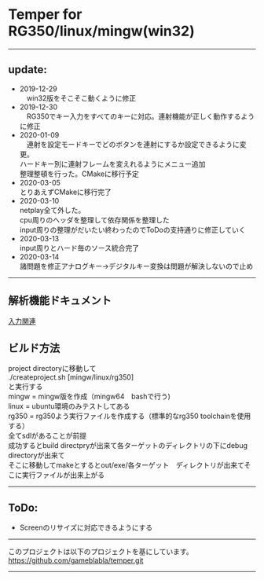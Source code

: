 # Temper for RG350/linux/mingw(win32)

***

## update:

- 2019-12-29  
　win32版をそこそこ動くように修正
- 2019-12-30  
　RG350でキー入力をすべてのキーに対応。連射機能が正しく動作するように修正
- 2020-01-09  
　連射を設定モードキーでどのボタンを連射にするか設定できるように変更。  
ハードキー別に連射フレームを変えれるようにメニュー追加  
整理整頓を行った。CMakeに移行予定  
- 2020-03-05  
  とりあえずCMakeに移行完了  
- 2020-03-10  
  netplay全て外した。  
  cpu周りのヘッダを整理して依存関係を整理した  
  input周りの整理がだいたい終わったのでToDoの支持通りに修正していく
- 2020-03-13  
input周りとハード毎のソース統合完了  
- 2020-03-14  
諸問題を修正アナログキー→デジタルキー変換は問題が解決しないので止め

***
## 解析機能ドキュメント

[入力関連](./doc/input.md)


## ビルド方法
project directoryに移動して  
./createproject.sh [mingw/linux/rg350]  
と実行する  
mingw = mingw版を作成（mingw64　bashで行う)  
linux = ubuntu環境のみテストしてある  
rg350 = rg350よう実行ファイルを作成する（標準的なrg350 toolchainを使用する）  
全てsdlがあることが前提  
成功するとbuild directpryが出来て各ターゲットのディレクトリの下にdebug　directoryが出来て  
そこに移動してmakeとするとout/exe/各ターゲット　ディレクトリが出来てそこに実行ファイルが出来上がる

***

## ToDo:

- Screenのリサイズに対応できるようにする

***
このプロジェクトは以下のプロジェクトを基にしています。  
https://github.com/gameblabla/temper.git

***
